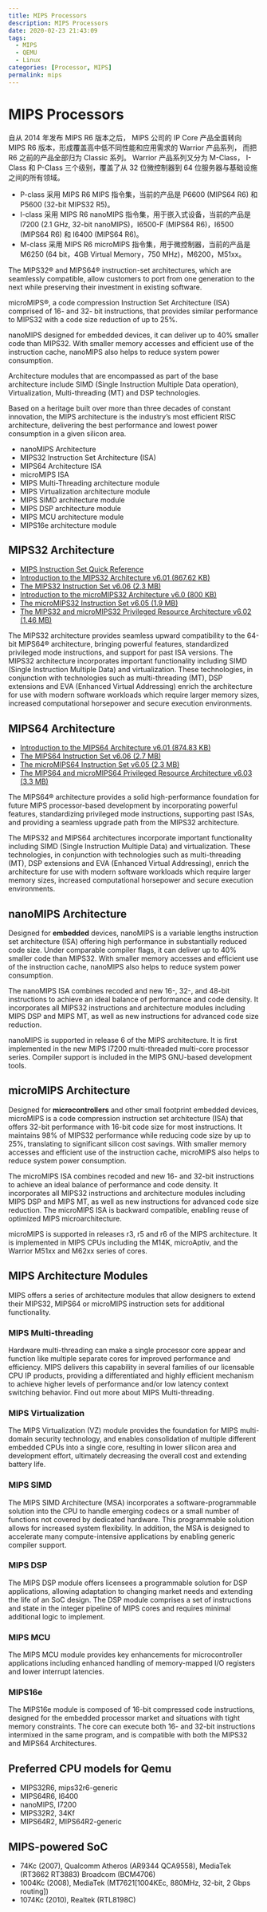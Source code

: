 ```yaml
---
title: MIPS Processors
description: MIPS Processors
date: 2020-02-23 21:43:09
tags:
  - MIPS
  - QEMU
  - Linux
categories: [Processor, MIPS]
permalink: mips
---
```


# MIPS Processors

自从 2014 年发布 MIPS R6 版本之后， MIPS 公司的 IP Core 产品全面转向 MIPS R6 版本，形成覆盖高中低不同性能和应用需求的 Warrior 产品系列， 而把 R6 之前的产品全部归为 Classic 系列。 Warrior 产品系列又分为 M-Class， I-Class 和 P-Class 三个级别，覆盖了从 32 位微控制器到 64 位服务器与基础设施之间的所有领域。

- P-class 采用 MIPS R6 MIPS 指令集，当前的产品是 P6600 (MIPS64 R6) 和 P5600 (32-bit MIPS32 R5)。
- I-class 采用 MIPS R6 nanoMIPS 指令集，用于嵌入式设备，当前的产品是 I7200 (2.1 GHz, 32-bit nanoMIPS)，I6500-F (MIPS64 R6)，I6500 (MIPS64 R6) 和 I6400 (MIPS64 R6)。
- M-class 采用 MIPS R6 microMIPS 指令集，用于微控制器，当前的产品是 M6250 (64 bit，4GB Virtual Memory，750 MHz)，M6200，M51xx。

The MIPS32® and MIPS64® instruction-set architectures, which are seamlessly compatible, allow customers to port from one generation to the next while preserving their investment in existing software.

microMIPS®, a code compression Instruction Set Architecture (ISA) comprised of 16- and 32- bit instructions, that provides similar performance to MIPS32 with a code size reduction of up to 25%.

nanoMIPS designed for embedded devices, it can deliver up to 40% smaller code than MIPS32. With smaller memory accesses and efficient use of the instruction cache, nanoMIPS also helps to reduce system power consumption.

Architecture modules that are encompassed as part of the base architecture include SIMD (Single Instruction Multiple Data operation), Virtualization, Multi-threading (MT) and DSP technologies.

Based on a heritage built over more than three decades of constant innovation, the MIPS architecture is the industry’s most efficient RISC architecture, delivering the best performance and lowest power consumption in a given silicon area.

- nanoMIPS Architecture
- MIPS32 Instruction Set Architecture (ISA)
- MIPS64 Architecture ISA
- microMIPS ISA
- MIPS Multi-Threading architecture module
- MIPS Virtualization architecture module
- MIPS SIMD architecture module
- MIPS DSP architecture module
- MIPS MCU architecture module
- MIPS16e architecture module

## MIPS32 Architecture

- [MIPS Instruction Set Quick Reference](https://s3-eu-west-1.amazonaws.com/downloads-mips/documents/MD00565-2B-MIPS32-QRC-01.01.pdf)
- [Introduction to the MIPS32 Architecture v6.01 (867.62 KB)](https://s3-eu-west-1.amazonaws.com/downloads-mips/documents/MD00082-2B-MIPS32INT-AFP-06.01.pdf)
- [The MIPS32 Instruction Set v6.06 (2.3 MB)](https://s3-eu-west-1.amazonaws.com/downloads-mips/documents/MD00086-2B-MIPS32BIS-AFP-6.06.pdf)
- [Introduction to the microMIPS32 Architecture v6.0 (800 KB)](https://s3-eu-west-1.amazonaws.com/downloads-mips/mips-downloads/Application-Notes/MD00741-2B-microMIPS32INT-AFP-06.00.pdf)
- [The microMIPS32 Instruction Set v6.05 (1.9 MB)](https://s3-eu-west-1.amazonaws.com/downloads-mips/documents/MD00582-2B-microMIPS32-AFP-6.05.pdf)
- [The MIPS32 and microMIPS32 Privileged Resource Architecture v6.02 (1.46 MB)](https://s3-eu-west-1.amazonaws.com/downloads-mips/documents/MD00090-2B-MIPS32PRA-AFP-06.02.pdf)

The MIPS32 architecture provides seamless upward compatibility to the 64-bit MIPS64® architecture, bringing powerful features, standardized privileged mode instructions, and support for past ISA versions. The MIPS32 architecture incorporates important functionality including SIMD (Single Instruction Multiple Data) and virtualization. These technologies, in conjunction with technologies such as multi-threading (MT), DSP extensions and EVA (Enhanced Virtual Addressing) enrich the architecture for use with modern software workloads which require larger memory sizes, increased computational horsepower and secure execution environments.

## MIPS64 Architecture

- [Introduction to the MIPS64 Architecture v6.01 (874.83 KB)](https://s3-eu-west-1.amazonaws.com/downloads-mips/documents/MD00083-2B-MIPS64INT-AFP-06.01.pdf)
- [The MIPS64 Instruction Set v6.06 (2.7 MB)](https://s3-eu-west-1.amazonaws.com/downloads-mips/documents/MD00087-2B-MIPS64BIS-AFP-6.06.pdf)
- [The microMIPS64 Instruction Set v6.05 (2.3 MB)](https://s3-eu-west-1.amazonaws.com/downloads-mips/documents/MD00594-2B-microMIPS64-AFP-6.05.pdf)
- [The MIPS64 and microMIPS64 Privileged Resource Architecture v6.03 (3.3 MB)](https://s3-eu-west-1.amazonaws.com/downloads-mips/documents/MD00091-2B-MIPS64PRA-AFP-06.03.pdf)

The MIPS64® architecture provides a solid high-performance foundation for future MIPS processor-based development by incorporating powerful features, standardizing privileged mode instructions, supporting past ISAs, and providing a seamless upgrade path from the MIPS32 architecture.

The MIPS32 and MIPS64 architectures incorporate important functionality including SIMD (Single Instruction Multiple Data) and virtualization. These technologies, in conjunction with technologies such as multi-threading (MT), DSP extensions and EVA (Enhanced Virtual Addressing), enrich the architecture for use with modern software workloads which require larger memory sizes, increased computational horsepower and secure execution environments.

## nanoMIPS Architecture

Designed for **embedded** devices, nanoMIPS is a variable lengths instruction set architecture (ISA) offering high performance in substantially reduced code size. Under comparable compiler flags, it can deliver up to 40% smaller code than MIPS32. With smaller memory accesses and efficient use of the instruction cache, nanoMIPS also helps to reduce system power consumption.

The nanoMIPS ISA combines recoded and new 16-, 32-, and 48-bit instructions to achieve an ideal balance of performance and code density. It incorporates all MIPS32 instructions and architecture modules including MIPS DSP and MIPS MT, as well as new instructions for advanced code size reduction.

nanoMIPS is supported in release 6 of the MIPS architecture. It is first implemented in  the new MIPS I7200 multi-threaded multi-core processor series. Compiler support is included in the MIPS GNU-based development tools.

## microMIPS Architecture

Designed for **microcontrollers** and other small footprint embedded devices, microMIPS is a code compression instruction set architecture (ISA) that offers 32-bit performance with 16-bit code size for most instructions. It maintains 98% of MIPS32 performance while reducing code size by up to 25%, translating to significant silicon cost savings. With smaller memory accesses and efficient use of the instruction cache, microMIPS also helps to reduce system power consumption.

The microMIPS ISA combines recoded and new 16- and 32-bit instructions to achieve an ideal balance of performance and code density. It incorporates all MIPS32 instructions and architecture modules including MIPS DSP and MIPS MT, as well as new instructions for advanced code size reduction. The microMIPS ISA is backward compatible, enabling reuse of optimized MIPS microarchitecture.

microMIPS is supported in releases r3, r5 and r6 of the MIPS architecture. It is implemented in MIPS CPUs including the M14K, microAptiv, and the Warrior M51xx and M62xx series of cores.

## MIPS Architecture Modules

MIPS offers a series of architecture modules that allow designers to extend their MIPS32, MIPS64 or microMIPS instruction sets for additional functionality.

### MIPS Multi-threading

Hardware multi-threading can make a single processor core appear and function like multiple separate cores for improved performance and efficiency. MIPS delivers this capability in several families of our licensable CPU IP products, providing a differentiated and highly efficient mechanism to achieve higher levels of performance and/or low latency context switching behavior. Find out more about MIPS Multi-threading.

### MIPS Virtualization

The MIPS Virtualization (VZ) module provides the foundation for MIPS multi-domain security technology, and enables consolidation of multiple different embedded CPUs into a single core, resulting in lower silicon area and development effort, ultimately decreasing the overall cost and extending battery life.

### MIPS SIMD

The MIPS SIMD Architecture (MSA) incorporates a software-programmable solution into the CPU to handle emerging codecs or a small number of functions not covered by dedicated hardware. This programmable solution allows for increased system flexibility. In addition, the MSA is designed to accelerate many compute-intensive applications by enabling generic compiler support.

### MIPS DSP

The MIPS DSP module offers licensees a programmable solution for DSP applications, allowing adaptation to changing market needs and extending the life of an SoC design. The DSP module comprises a set of instructions and state in the integer pipeline of MIPS cores and requires minimal additional logic to implement.

### MIPS MCU

The MIPS MCU module provides key enhancements for microcontroller applications including enhanced handling of memory-mapped I/O registers and lower interrupt latencies.

### MIPS16e

The MIPS16e module is composed of 16-bit compressed code instructions, designed for the embedded processor market and situations with tight memory constraints. The core can execute both 16- and 32-bit instructions intermixed in the same program, and is compatible with both the MIPS32 and MIPS64 Architectures.

## Preferred CPU models for Qemu

- MIPS32R6, mips32r6-generic
- MIPS64R6, I6400
- nanoMIPS, I7200
- MIPS32R2, 34Kf
- MIPS64R2, MIPS64R2-generic

## MIPS-powered SoC

- 74Kc (2007), Qualcomm Atheros (AR9344 QCA9558), MediaTek (RT3662 RT3883) Broadcom (BCM4706)
- 1004Kc (2008), MediaTek (MT7621[1004KEc, 880MHz, 32-bit, 2 Gbps routing])
- 1074Kc (2010), Realtek (RTL8198C)
